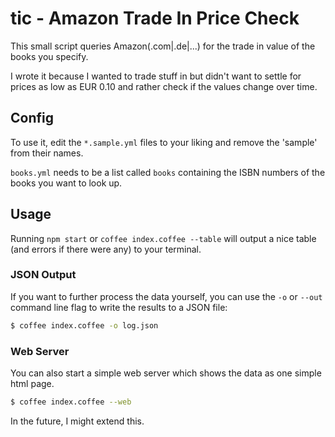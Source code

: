 # tic - Amazon Trade In Price Check

This small script queries Amazon(.com|.de|...) for the trade in value of the books you specify.

I wrote it because I wanted to trade stuff in but didn't want to settle for prices as low as EUR 0.10 and rather check if the values change over time.

## Config

To use it, edit the `*.sample.yml` files to your liking and remove the 'sample' from their names.

`books.yml` needs to be a list called `books` containing the ISBN numbers of the books you want to look up.

## Usage

Running `npm start` or `coffee index.coffee --table` will output a nice table (and errors if there were any) to your terminal.

### JSON Output

If you want to further process the data yourself, you can use the `-o` or `--out` command line flag to write the results to a JSON file:

```sh
$ coffee index.coffee -o log.json
```

### Web Server

You can also start a simple web server which shows the data as one simple html page.

```sh
$ coffee index.coffee --web
```

In the future, I might extend this.
